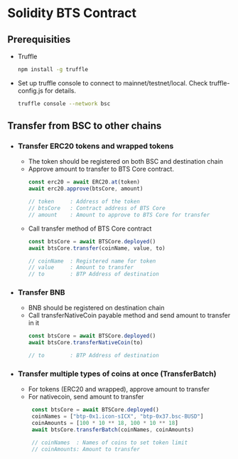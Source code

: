 # Solidity BTS Contract

## Prerequisities
- Truffle
    ```sh
    npm install -g truffle
    ```
- Set up truffle console to connect to mainnet/testnet/local. Check truffle-config.js for details.
    ```sh
    truffle console --network bsc
    ```

## Transfer from BSC to other chains

* ### Transfer ERC20 tokens and wrapped tokens
    - The token should be registered on both BSC and destination chain
    - Approve amount to transfer to BTS Core contract.
        ```js
        const erc20 = await ERC20.at(token)
        await erc20.approve(btsCore, amount)
        
        // token     : Address of the token
        // btsCore   : Contract address of BTS Core
        // amount    : Amount to approve to BTS Core for transfer
        ```
    - Call transfer method of BTS Core contract
        ```js
        const btsCore = await BTSCore.deployed()
        await btsCore.transfer(coinName, value, to)

        // coinName  : Registered name for token
        // value     : Amount to transfer
        // to        : BTP Address of destination    
        ```
* ### Transfer BNB
    - BNB should be registered on destination chain
    - Call transferNativeCoin payable method and send amount to transfer in it
        ```js
        const btsCore = await BTSCore.deployed()
        await btsCore.transferNativeCoin(to)

        // to        : BTP Address of destination
        ```
* ### Transfer multiple types of coins at once (TransferBatch)
    - For tokens (ERC20 and wrapped), approve amount to transfer
    - For nativecoin, send amount to transfer
       ```js
        const btsCore = await BTSCore.deployed()
        coinNames = ["btp-0x1.icon-sICX", "btp-0x37.bsc-BUSD"]
        coinAmounts = [100 * 10 ** 18, 100 * 10 ** 18]
        await btsCore.transferBatch(coinNames, coinAmounts)

        // coinNames  : Names of coins to set token limit
        // coinAmounts: Amount to transfer
        ```